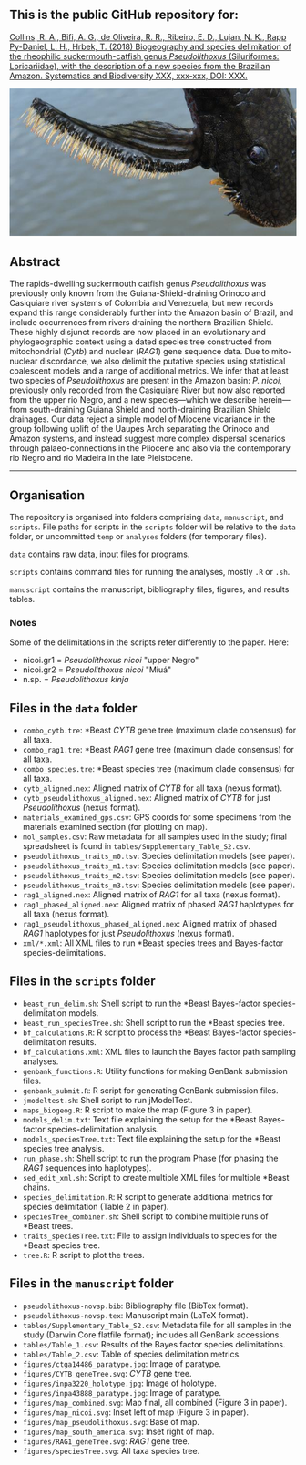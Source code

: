 ## This is the public GitHub repository for: 

[Collins, R. A., Bifi, A. G., de Oliveira, R. R., Ribeiro, E. D., Lujan, N. K., Rapp Py-Daniel, L. H., Hrbek, T. (2018) Biogeography and species delimitation of the rheophilic suckermouth-catfish genus _Pseudolithoxus_ (Siluriformes: Loricariidae), with the description of a new species from the Brazilian Amazon. Systematics and Biodiversity XXX, xxx-xxx, DOI: XXX.](http://dx.doi/XXX)

![pectoral-fin](pectoral.jpg)

## Abstract

The rapids-dwelling suckermouth catfish genus _Pseudolithoxus_ was previously only known from the Guiana-Shield-draining Orinoco and Casiquiare river systems of Colombia and Venezuela, but new records expand this range considerably further into the Amazon basin of Brazil, and include occurrences from rivers draining the northern Brazilian Shield. These highly disjunct records are now placed in an evolutionary and phylogeographic context using a dated species tree constructed from mitochondrial (_Cytb_) and nuclear (_RAG1_) gene sequence data. Due to mito-nuclear discordance, we also delimit the putative species using statistical coalescent models and a range of additional metrics. We infer that at least two species of _Pseudolithoxus_ are present in the Amazon basin: _P. nicoi_, previously only recorded from the Casiquiare River but now also reported from the upper rio Negro, and a new species&mdash;which we describe herein&mdash;from south-draining Guiana Shield and north-draining Brazilian Shield drainages. Our data reject a simple model of Miocene vicariance in the group following uplift of the Uaupés Arch separating the Orinoco and Amazon systems, and instead suggest more complex dispersal scenarios through palaeo-connections in the Pliocene and also via the contemporary rio Negro and rio Madeira in the late Pleistocene. 

---

## Organisation

The repository is organised into folders comprising `data`, `manuscript`, and `scripts`. File paths for scripts in the `scripts` folder will be relative to the `data` folder, or uncommitted `temp` or `analyses` folders (for temporary files).

`data` contains raw data, input files for programs.

`scripts` contains command files for running the analyses, mostly `.R` or `.sh`.

`manuscript` contains the manuscript, bibliography files, figures, and results tables. 

### Notes

Some of the delimitations in the scripts refer differently to the paper. Here:
* nicoi.gr1 = _Pseudolithoxus nicoi_ "upper Negro"
* nicoi.gr2 = _Pseudolithoxus nicoi_ "Miuá"
* n.sp. = _Pseudolithoxus kinja_ 

## Files in the `data` folder

* `combo_cytb.tre`: \*Beast _CYTB_ gene tree (maximum clade consensus) for all taxa.
* `combo_rag1.tre`: \*Beast _RAG1_ gene tree (maximum clade consensus) for all taxa.
* `combo_species.tre`: \*Beast species tree (maximum clade consensus) for all taxa.
* `cytb_aligned.nex`: Aligned matrix of _CYTB_ for all taxa (nexus format).
* `cytb_pseudolithoxus_aligned.nex`: Aligned matrix of _CYTB_ for just _Pseudolithoxus_ (nexus format).
* `materials_examined_gps.csv`: GPS coords for some specimens from the materials examined section (for plotting on map).
* `mol_samples.csv`: Raw metadata for all samples used in the study; final spreadsheet is found in `tables/Supplementary_Table_S2.csv`.
* `pseudolithoxus_traits_m0.tsv`: Species delimitation models (see paper).
* `pseudolithoxus_traits_m1.tsv`: Species delimitation models (see paper).
* `pseudolithoxus_traits_m2.tsv`: Species delimitation models (see paper).
* `pseudolithoxus_traits_m3.tsv`: Species delimitation models (see paper).
* `rag1_aligned.nex`: Aligned matrix of _RAG1_ for all taxa (nexus format).
* `rag1_phased_aligned.nex`: Aligned matrix of phased _RAG1_ haplotypes for all taxa (nexus format).
* `rag1_pseudolithoxus_phased_aligned.nex`: Aligned matrix of phased _RAG1_ haplotypes for just _Pseudolithoxus_ (nexus format).
* `xml/*.xml`: All XML files to run \*Beast species trees and Bayes-factor species-delimitations.


## Files in the `scripts` folder

* `beast_run_delim.sh`: Shell script to run the \*Beast Bayes-factor species-delimitation models.
* `beast_run_speciesTree.sh`: Shell script to run the \*Beast species tree.
* `bf_calculations.R`: R script to process the \*Beast Bayes-factor species-delimitation results.
* `bf_calculations.xml`: XML files to launch the Bayes factor path sampling analyses.
* `genbank_functions.R`: Utility functions for making GenBank submission files.
* `genbank_submit.R`: R script for generating GenBank submission files.
* `jmodeltest.sh`: Shell script to run jModelTest.
* `maps_biogeog.R`: R script to make the map (Figure 3 in paper).
* `models_delim.txt`: Text file explaining the setup for the \*Beast Bayes-factor species-delimitation analysis.
* `models_speciesTree.txt`: Text file explaining the setup for the \*Beast species tree analysis.
* `run_phase.sh`: Shell script to run the program Phase (for phasing the _RAG1_ sequences into haplotypes).
* `sed_edit_xml.sh`: Script to create multiple XML files for multiple \*Beast chains.
* `species_delimitation.R`: R script to generate additional metrics for species delimitation (Table 2 in paper).
* `speciesTree_combiner.sh`: Shell script to combine multiple runs of \*Beast trees. 
* `traits_speciesTree.txt`: File to assign individuals to species for the \*Beast species tree. 
* `tree.R`: R script to plot the trees.

## Files in the `manuscript` folder

* `pseudolithoxus-novsp.bib`: Bibliography file (BibTex format).
* `pseudolithoxus-novsp.tex`: Manuscript main (LaTeX format).
* `tables/Supplementary_Table_S2.csv`: Metadata file for all samples in the study (Darwin Core flatfile format); includes all GenBank accessions.
* `tables/Table_1.csv`: Results of the Bayes factor species delimitations.
* `tables/Table_2.csv`: Table of species delimitation metrics.
* `figures/ctga14486_paratype.jpg`: Image of paratype.
* `figures/CYTB_geneTree.svg`: _CYTB_ gene tree.
* `figures/inpa3220_holotype.jpg`: Image of holotype.
* `figures/inpa43888_paratype.jpg`: Image of paratype.
* `figures/map_combined.svg`: Map final, all combined (Figure 3 in paper).
* `figures/map_nicoi.svg`: Inset left of map (Figure 3 in paper).
* `figures/map_pseudolithoxus.svg`: Base of map.
* `figures/map_south_america.svg`: Inset right of map.
* `figures/RAG1_geneTree.svg`: _RAG1_ gene tree.
* `figures/speciesTree.svg`: All taxa species tree.


